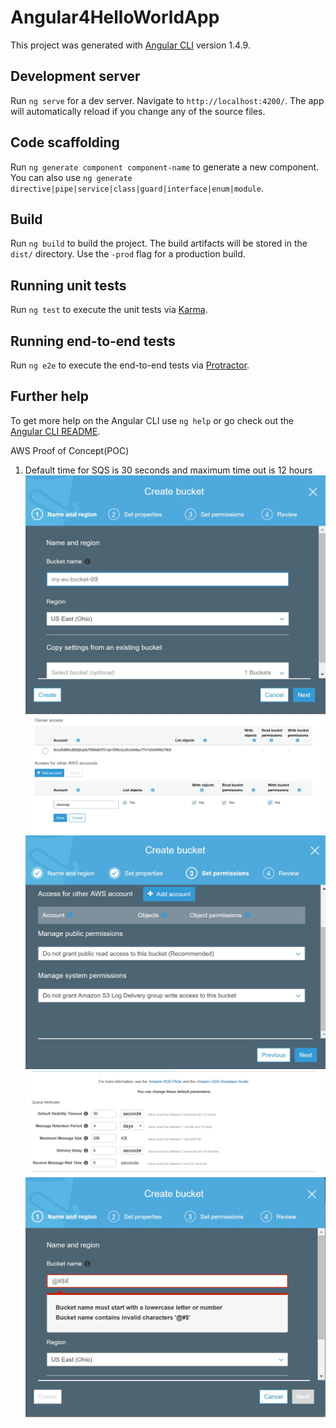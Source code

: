 # Angular4HelloWorldApp

This project was generated with [Angular CLI](https://github.com/angular/angular-cli) version 1.4.9.

## Development server

Run `ng serve` for a dev server. Navigate to `http://localhost:4200/`. The app will automatically reload if you change any of the source files.

## Code scaffolding

Run `ng generate component component-name` to generate a new component. You can also use `ng generate directive|pipe|service|class|guard|interface|enum|module`.

## Build

Run `ng build` to build the project. The build artifacts will be stored in the `dist/` directory. Use the `-prod` flag for a production build.

## Running unit tests

Run `ng test` to execute the unit tests via [Karma](https://karma-runner.github.io).

## Running end-to-end tests

Run `ng e2e` to execute the end-to-end tests via [Protractor](http://www.protractortest.org/).

## Further help

To get more help on the Angular CLI use `ng help` or go check out the [Angular CLI README](https://github.com/angular/angular-cli/blob/master/README.md).

AWS Proof of Concept(POC)
1. Default time for SQS is 30 seconds and maximum time out is 12 hours
![Alt text](https://github.com/swaroop22/Angular4HelloWorld/blob/master/bucketValidName.JPG)
![Alt text](https://github.com/swaroop22/Angular4HelloWorld/blob/master/grantAccess.JPG)
![Alt text](https://github.com/swaroop22/Angular4HelloWorld/blob/master/defaultUserAccess.JPG)
![Alt text](https://github.com/swaroop22/Angular4HelloWorld/blob/master/SQLTimeout.JPG)
![Alt text](https://github.com/swaroop22/Angular4HelloWorld/blob/master/bucketInvalidName.JPG)
